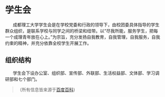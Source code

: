 # 学生会
&emsp;&ensp; 成都理工大学学生会是在学校党委和行政的领导下，由校团委具体指导的学生群众组织，是联系学校与同学之间的桥梁和纽带。以“尽我所能，服务学生，把每一个成理青年放在心上。”为宗旨，充分发扬自我教育，自我管理，自我服务，自我约束的精神，并充分依靠全校学生开展工作。

## 组织结构
&emsp;&ensp; 学生会下设办公室、组织部、宣传部、外联部、生活权益部、文体部、学习调研部和七个部门。


>（所有信息皆来源于<a href="https://baike.baidu.com/item/成都理工大学学生会/9846163" target="_blank">百度百科</a>)
